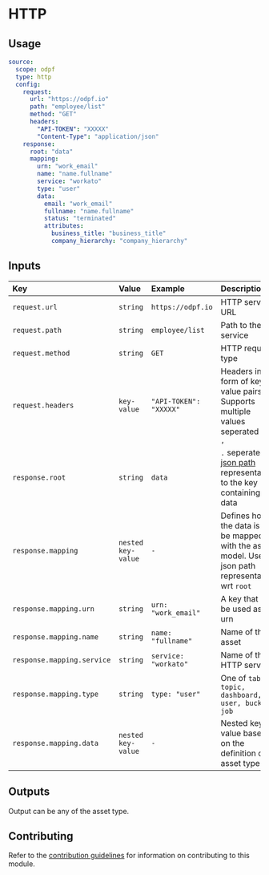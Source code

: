 # HTTP

## Usage

```yaml
source:
  scope: odpf
  type: http
  config:
    request:
      url: "https://odpf.io"
      path: "employee/list"
      method: "GET"
      headers:
        "API-TOKEN": "XXXXX"
        "Content-Type": "application/json"
    response:
      root: "data"
      mapping:
        urn: "work_email"
        name: "name.fullname"
        service: "workato"
        type: "user"
        data:
          email: "work_email"
          fullname: "name.fullname"
          status: "terminated"
          attributes:
            business_title: "business_title"
            company_hierarchy: "company_hierarchy"
```

## Inputs

| Key | Value | Example | Description |    |
| :-- | :---- | :------ | :---------- | :- |
| `request.url` | `string` | `https://odpf.io` | HTTP service URL | *required* |
| `request.path` | `string` | `employee/list` | Path to the service | *not required* |
| `request.method` | `string` | `GET` | HTTP request type | *required* |
| `request.headers` | `key-value` | `"API-TOKEN": "XXXXX"` | Headers in to form of key value pairs. Supports multiple values seperated by `,` | *not required* |
| `response.root` | `string` | `data` | `.` seperated [json path](https://jsonpath.com/) representation to the key containing data | *required* |
| `response.mapping` | `nested key-value` | `-` | Defines how the data is to be mapped with the asset model. Uses json path representation wrt `root` | *-* |
| `response.mapping.urn` | `string` | `urn: "work_email"` | A key that can be used as urn | *required* |
| `response.mapping.name` | `string` | `name: "fullname"` | Name of the asset | *required* |
| `response.mapping.service` | `string` | `service: "workato"` | Name of the HTTP service | *required* |
| `response.mapping.type` | `string` | `type: "user"` | One of `table, topic, dashboard, user, bucket, job` | *required* |
| `response.mapping.data` | `nested key-value` | `-` | Nested key-value based on the definition of asset type  | *required* |

## Outputs

Output can be any of the asset type.

## Contributing

Refer to the [contribution guidelines](../../../docs/contribute/guide.md#adding-a-new-extractor) for information on contributing to this module.
